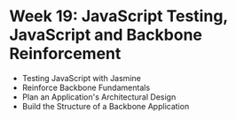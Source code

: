 # Week 19: JavaScript Testing, JavaScript and Backbone Reinforcement
- Testing JavaScript with Jasmine
- Reinforce Backbone Fundamentals
- Plan an Application's Architectural Design
- Build the Structure of a Backbone Application
